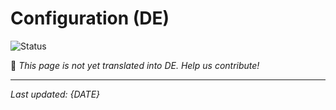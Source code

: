 # Configuration (DE)

![Status](https://img.shields.io/badge/status-coming--soon-orange)

🚧 *This page is not yet translated into DE. Help us contribute!*

---

*Last updated: {DATE}*
